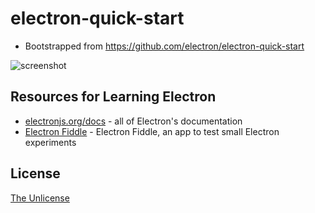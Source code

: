 # electron-quick-start
- Bootstrapped from https://github.com/electron/electron-quick-start

![screenshot](/assets/screenshots/screenshot.gif)

## Resources for Learning Electron

- [electronjs.org/docs](https://electronjs.org/docs) - all of Electron's documentation
- [Electron Fiddle](https://electronjs.org/fiddle) - Electron Fiddle, an app to test small Electron experiments

## License

[The Unlicense](LICENSE.md)
